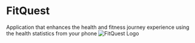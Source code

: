 # FitQuest
Application that enhances the health and fitness journey experience using the health statistics from your phone
![FitQuest Logo](https://github.com/respo-12/FitQuest/assets/62733963/9ea32feb-8536-4193-9a57-6b9586d2baad)
